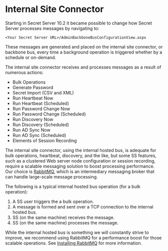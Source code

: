 [title]: # (Internal Site Connector)
[tags]: # (RabbitMQ, internal site connector, backbone bus)
[priority]: # (1000)

# Internal Site Connector

Starting in Secret Server 10.2 it became possible to change how Secret Server processes messages by navigating to:

`<Your Secret Server URL>/AdminBackboneBusConfigurationView.aspx`

These messages are generated and placed on the internal site connector, or backbone bus, every time a background operation is triggered whether by a schedule or on-demand.

The internal site connector receives and processes messages as a result of numerous actions:

- Bulk Operations
- Generate Password
- Secret Import (CSV and XML)
- Run Heartbeat Now
- Run Heartbeat (Scheduled)
- Run Password Change Now
- Run Password Change (Scheduled)
- Run Discovery Now
- Run Discovery (Scheduled)
- Run AD Sync Now
- Run AD Sync (Scheduled)
- Elements of Session Recording

The internal site connector, using the internal hosted bus, is adequate for bulk operations, heartbeat, discovery, and the like, but some SS features, such as a clustered Web server node configuration or session recording, require a scalable messaging solution to boost processing performance. Our choice is [RabbitMQ](https://www.rabbitmq.com/features.html), which is an intermediary messaging broker that can handle large-scale message processing. 


The following is a typical internal hosted bus operation (for a bulk operation): 


1. A SS user triggers the a bulk operation.
1. A message is formed and sent over a TCP connection to the internal hosted bus.
1. SS (on the same machine) receives the message.
1. SS (on the same machine) processes the message.

While the internal hosted bus is something we will constantly strive to improve, we recommend using RabbitMQ for a performance boost for those scalable operations. See [Installing RabbitMQ](../../secret-server-setup/installation/installing-rabbitmq/index.md) for more information.